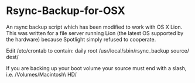 # Rsync-Backup-for-OSX

An rsync backup script which has been modified to work with OS X Lion. This was written for a file server running Lion (the latest OS supported by the hardware) because Spotlight simply refused to cooperate.

Edit /etc/crontab to contain:
daily root /usr/local/sbin/rsync_backup source/ dest/

If you are backing up your boot volume your source must end with a slash, i.e. /Volumes/Macintosh\ HD/
